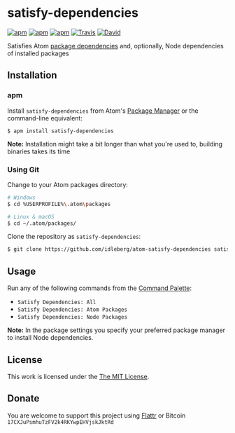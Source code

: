 # satisfy-dependencies

[![apm](https://img.shields.io/apm/l/satisfy-dependencies.svg?style=flat-square)](https://atom.io/packages/satisfy-dependencies)
[![apm](https://img.shields.io/apm/v/satisfy-dependencies.svg?style=flat-square)](https://atom.io/packages/satisfy-dependencies)
[![apm](https://img.shields.io/apm/dm/satisfy-dependencies.svg?style=flat-square)](https://atom.io/packages/satisfy-dependencies)
[![Travis](https://img.shields.io/travis/idleberg/atom-satisfy-dependencies.svg?style=flat-square)](https://travis-ci.org/idleberg/atom-satisfy-dependencies)
[![David](https://img.shields.io/david/dev/idleberg/atom-satisfy-dependencies.svg?style=flat-square)](https://david-dm.org/idleberg/atom-satisfy-dependencies?type=dev)

Satisfies Atom [package dependencies](https://www.npmjs.com/package/atom-package-dependencies) and, optionally, Node dependencies of installed packages

## Installation

### apm

Install `satisfy-dependencies` from Atom's [Package Manager](http://flight-manual.atom.io/using-atom/sections/atom-packages/) or the command-line equivalent:

`$ apm install satisfy-dependencies`

**Note:** Installation might take a bit longer than what you're used to, building binaries takes its time

### Using Git

Change to your Atom packages directory:

```bash
# Windows
$ cd %USERPROFILE%\.atom\packages

# Linux & macOS
$ cd ~/.atom/packages/
```

Clone the repository as `satisfy-dependencies`:

```bash
$ git clone https://github.com/idleberg/atom-satisfy-dependencies satisfy-dependencies
```

## Usage

Run any of the following commands from the [Command Palette](https://atom.io/docs/latest/getting-started-atom-basics#command-palette):

* `Satisfy Dependencies: All`
* `Satisfy Dependencies: Atom Packages`
* `Satisfy Dependencies: Node Packages`

**Note:** In the package settings you specify your preferred package manager to install Node dependencies.

## License

This work is licensed under the [The MIT License](LICENSE.md).

## Donate

You are welcome to support this project using [Flattr](https://flattr.com/submit/auto?user_id=idleberg&url=https://github.com/idleberg/atom-satisfy-dependencies) or Bitcoin `17CXJuPsmhuTzFV2k4RKYwpEHVjskJktRd`
